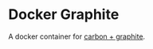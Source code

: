 # Docker Graphite

A docker container for [carbon + graphite](https://github.com/graphite-project/graphite-web).
